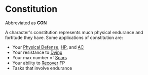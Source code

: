 # Constitution

Abbreviated as **CON**

A character's constitution represents much physical endurance and fortitude they have. Some applications of constitution are:

- Your [Physical Defense](../Derived%20Statistics/Physical%20Defense.md), [HP](../Derived%20Statistics/Hit%20Points.md), and [AC](../Derived%20Statistics/Armor%20Class.md)
- Your resistance to [Dying](../../Game%20Procedures/Conditions/Dying.md)
- Your max number of [Scars](../Derived%20Statistics/Scars.md)
- Your ability to [Recover](../../Game%20Procedures/Exploration/Delving.md#Recover) FP
- Tasks that involve endurance
